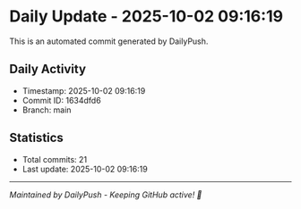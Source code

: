 # Daily Update - 2025-10-02 09:16:19

This is an automated commit generated by DailyPush.

## Daily Activity
- Timestamp: 2025-10-02 09:16:19
- Commit ID: 1634dfd6
- Branch: main

## Statistics
- Total commits: 21
- Last update: 2025-10-02 09:16:19

---
*Maintained by DailyPush - Keeping GitHub active! 🚀*
